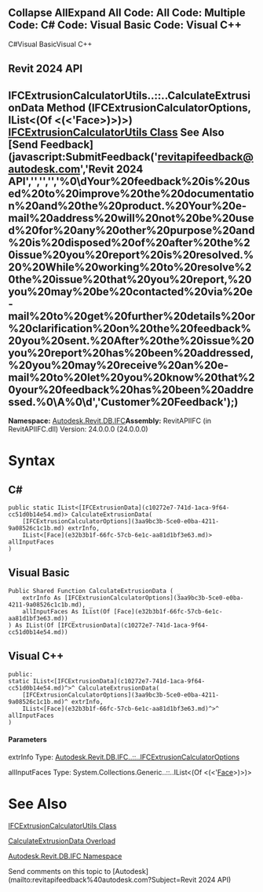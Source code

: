 ﻿

Collapse AllExpand All Code: All Code: Multiple Code: C# Code: Visual Basic Code: Visual C++   
---  
  
C#Visual BasicVisual C++

Revit 2024 API  
---  
IFCExtrusionCalculatorUtils..::..CalculateExtrusionData Method (IFCExtrusionCalculatorOptions, IList<(Of <(<'Face>)>)>)  
[IFCExtrusionCalculatorUtils Class](926b73c9-932f-d429-e316-a905a9434fca.md) See Also [Send Feedback](javascript:SubmitFeedback\('revitapifeedback@autodesk.com','Revit 2024 API','','','','%0\\dYour%20feedback%20is%20used%20to%20improve%20the%20documentation%20and%20the%20product.%20Your%20e-mail%20address%20will%20not%20be%20used%20for%20any%20other%20purpose%20and%20is%20disposed%20of%20after%20the%20issue%20you%20report%20is%20resolved.%20%20While%20working%20to%20resolve%20the%20issue%20that%20you%20report,%20you%20may%20be%20contacted%20via%20e-mail%20to%20get%20further%20details%20or%20clarification%20on%20the%20feedback%20you%20sent.%20After%20the%20issue%20you%20report%20has%20been%20addressed,%20you%20may%20receive%20an%20e-mail%20to%20let%20you%20know%20that%20your%20feedback%20has%20been%20addressed.%0\\A%0\\d','Customer%20Feedback'\);)  
---  
  
**Namespace:** [Autodesk.Revit.DB.IFC](b823fafb-1ba1-896b-4097-142c2817ce74.md)**Assembly:** RevitAPIIFC (in RevitAPIIFC.dll) Version: 24.0.0.0 (24.0.0.0)

# Syntax

C#  
---  
      
    
    public static IList<[IFCExtrusionData](c10272e7-741d-1aca-9f64-cc51d0b14e54.md)> CalculateExtrusionData(
    	[IFCExtrusionCalculatorOptions](3aa9bc3b-5ce0-e0ba-4211-9a08526c1c1b.md) extrInfo,
    	IList<[Face](e32b3b1f-66fc-57cb-6e1c-aa81d1bf3e63.md)> allInputFaces
    )  
  
Visual Basic  
---  
      
    
    Public Shared Function CalculateExtrusionData ( _
    	extrInfo As [IFCExtrusionCalculatorOptions](3aa9bc3b-5ce0-e0ba-4211-9a08526c1c1b.md), _
    	allInputFaces As IList(Of [Face](e32b3b1f-66fc-57cb-6e1c-aa81d1bf3e63.md)) _
    ) As IList(Of [IFCExtrusionData](c10272e7-741d-1aca-9f64-cc51d0b14e54.md))  
  
Visual C++  
---  
      
    
    public:
    static IList<[IFCExtrusionData](c10272e7-741d-1aca-9f64-cc51d0b14e54.md)^>^ CalculateExtrusionData(
    	[IFCExtrusionCalculatorOptions](3aa9bc3b-5ce0-e0ba-4211-9a08526c1c1b.md)^ extrInfo, 
    	IList<[Face](e32b3b1f-66fc-57cb-6e1c-aa81d1bf3e63.md)^>^ allInputFaces
    )  
  
#### Parameters

extrInfo
    Type: [Autodesk.Revit.DB.IFC..::..IFCExtrusionCalculatorOptions](3aa9bc3b-5ce0-e0ba-4211-9a08526c1c1b.md)

allInputFaces
    Type: System.Collections.Generic..::..IList<(Of <(<'[Face](e32b3b1f-66fc-57cb-6e1c-aa81d1bf3e63.md)>)>)>

# See Also

[IFCExtrusionCalculatorUtils Class](926b73c9-932f-d429-e316-a905a9434fca.md)

[CalculateExtrusionData Overload](9982943c-d766-bc0e-428f-4dee262f35c4.md)

[Autodesk.Revit.DB.IFC Namespace](b823fafb-1ba1-896b-4097-142c2817ce74.md)

Send comments on this topic to [Autodesk](mailto:revitapifeedback%40autodesk.com?Subject=Revit 2024 API)